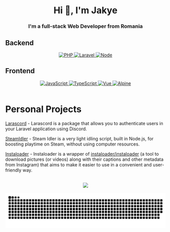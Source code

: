 

<h1 align="center">Hi 👋, I'm Jakye</h1>
<h3 align="center">I'm a full-stack Web Developer from Romania</h3>

## Backend

<div align="center">
  <a href="https://www.php.net/">
      <img src="https://img.shields.io/badge/php-%23777BB4.svg?style=for-the-badge&logo=php&logoColor=white" alt="PHP" />
  </a>

  <a href="https://laravel.com">
      <img src="https://img.shields.io/badge/laravel-%23FF2D20.svg?style=for-the-badge&logo=laravel&logoColor=white" alt="Laravel" />
  </a>

  <a href="https://nodejs.org/en/">
      <img src="https://img.shields.io/badge/node-%2343853D.svg?style=for-the-badge&logo=node.js&logoColor=white" alt="Node" />
  </a>
</div>

## Frontend
<div align="center">
  <a href="https://developer.mozilla.org/en-US/docs/Web/JavaScript">
      <img src="https://img.shields.io/badge/javascript-%23323330.svg?style=for-the-badge&logo=javascript&logoColor=%23F7DF1E" alt="JavaScript" />
  </a>

  <a href="https://www.typescriptlang.org/">
      <img src="https://img.shields.io/badge/typescript-%23007ACC.svg?style=for-the-badge&logo=typescript&logoColor=white" alt="TypeScript" />
  </a>

  <a href="https://vuejs.org/">
      <img src="https://img.shields.io/badge/vue-%2335495e.svg?style=for-the-badge&logo=vuedotjs&logoColor=%234FC08D" alt="Vue" />
  </a>
  
  <a href="https://alpinejs.dev/">
    <img src="https://img.shields.io/badge/alpine.js-2d3441.svg?style=for-the-badge&logo=alpine.js&logoColor=77c1d2" alt="Alpine" />
  </a>
</div>

<br>

# Personal Projects
<a href="https://github.com/JakyeRU/Larascord">Larascord</a> - Larascord is a package that allows you to authenticate users in your Laravel application using Discord.

<a href="https://github.com/JakyeRU/SteamIdler">SteamIdler</a> - Steam Idler is a very light idling script, built in Node.js, for boosting playtime on Steam, without using computer resources.

<a href="https://github.com/JakyeRU/instaloader">Instaloader</a> - Instaloader is a wrapper of <a href="https://github.com/instaloader/instaloader">instaloader/instaloader</a> (a tool to download pictures (or videos) along with their captions and other metadata from Instagram) that aims to make it easier to use in a convenient and user-friendly way.

<br>

<div align="center">
    <a href="#">
        <img src="https://github-readme-stats.vercel.app/api?username=jakyeru&show_icons=true&theme=dark&count_private=true" />
    </a>
</div>

<a href="https://jakye.me" target="_blank"><img src="https://github.com/JakyeRU/JakyeRU/blob/output/github-contribution-grid-snake.svg" alt="snake"></a>
